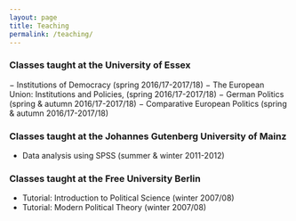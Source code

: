 ```yaml
---
layout: page
title: Teaching
permalink: /teaching/
---
```



### Classes taught at the University of Essex

−	Institutions of Democracy (spring 2016/17-2017/18)
−	The European Union: Institutions and Policies, (spring 2016/17-2017/18)
−	German Politics (spring & autumn 2016/17-2017/18)
−	Comparative European Politics (spring & autumn 2016/17-2017/18)

### Classes taught at the Johannes Gutenberg University of Mainz

- Data analysis using SPSS (summer & winter 2011-2012)

### Classes taught at the Free University Berlin

- Tutorial: Introduction to Political Science (winter 2007/08)
- Tutorial: Modern Political Theory (winter 2007/08)
